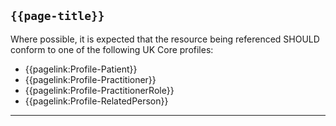 ## <code>{{page-title}}</code>
	
Where possible, it is expected that the resource being referenced SHOULD conform to one of the following UK Core profiles:

- {{pagelink:Profile-Patient}}
- {{pagelink:Profile-Practitioner}}
- {{pagelink:Profile-PractitionerRole}}
- {{pagelink:Profile-RelatedPerson}}
 
 ---